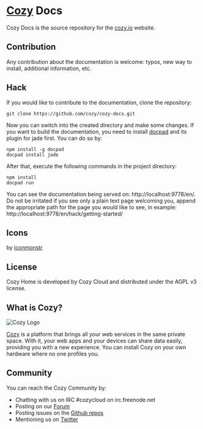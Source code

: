 # [Cozy](https://cozy.io) Docs

Cozy Docs is the source repository for the [cozy.io](https://cozy.io) website.

## Contribution

Any contribution about the documentation is welcome: typos, new way to install,
additional information, etc.

## Hack

If you would like to contribute to the documentation, clone the repository:

    git clone https://github.com/cozy/cozy-docs.git

Now you can switch into the created directory and make some changes. If you want to build the documentation, you need to install [docpad](https://docpad.org) and its plugin for jade first. You can do so by:

    npm install -g docpad
    docpad install jade

After that, execute the following commands in the project directory:

    npm install
    docpad run

You can see the documentation being served on: http://localhost:9778/en/. Do not be irritated if you see only a plain text page welcoming you, append the appropriate path for the page you would like to see, in example: http://localhost:9778/en/hack/getting-started/

## Icons

by [iconmonstr](http://iconmonstr.com/)

## License

Cozy Home is developed by Cozy Cloud and distributed under the AGPL v3 license.

## What is Cozy?

![Cozy Logo](https://raw.github.com/cozy/cozy-setup/gh-pages/assets/images/happycloud.png)

[Cozy](https://cozy.io) is a platform that brings all your web services in the
same private space.  With it, your web apps and your devices can share data
easily, providing you with a new experience. You can install Cozy on your own
hardware where no one profiles you.

## Community

You can reach the Cozy Community by:

* Chatting with us on IRC #cozycloud on irc.freenode.net
* Posting on our [Forum](https://forum.cozy.io/)
* Posting issues on the [Github repos](https://github.com/cozy/)
* Mentioning us on [Twitter](https://twitter.com/mycozycloud)
